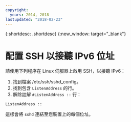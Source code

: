 ```yaml
---
copyright:
  years: 2014, 2018
lastupdated: "2018-02-23"
---
```


{:shortdesc: .shortdesc}
{:new_window: target="_blank"}

# 配置 SSH 以接聽 IPv6 位址

請使用下列程序在 Linux 伺服器上啟用 SSH，以接聽 IPv6：
1. 找到檔案 /etc/ssh/sshd_config。
2. 找到包含 `ListenAddress` 的行。
3. 解除註解 `#ListenAddress ::` 行：
```
ListenAddress ::
```

這樣會將 `sshd` 連結至您裝置上的每個位址。

